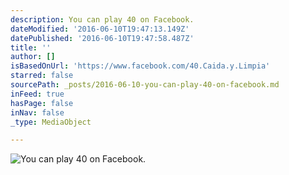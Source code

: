 ```yaml
---
description: You can play 40 on Facebook.
dateModified: '2016-06-10T19:47:13.149Z'
datePublished: '2016-06-10T19:47:58.487Z'
title: ''
author: []
isBasedOnUrl: 'https://www.facebook.com/40.Caida.y.Limpia'
starred: false
sourcePath: _posts/2016-06-10-you-can-play-40-on-facebook.md
inFeed: true
hasPage: false
inNav: false
_type: MediaObject

---
```

![You can play 40 on Facebook.](https://s3-us-west-2.amazonaws.com/the-grid-img/p/1d89d17d1aa7c0a8d6b79a514aa9497017b997de.png)